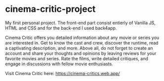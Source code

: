 # cinema-critic-project
My first personal project. The front-end part consist entierly of Vanilla JS, HTML and CSS and for the back-end I used back4app.

Cinema Critic offers you detailed information about any movie or series you are interested in. Get to know the cast and crew, discover the runtime, read a captivating description, and more. Above all, do not forget to create an account and share your thoughts and opinions by leaving reviews for your favorite movies and series. Rate the films, write detailed critiques, and engage in discussions with fellow movie enthusiasts. 

Visit Cinema Critic here: https://cinema-critics.web.app/
